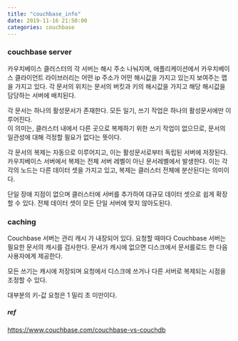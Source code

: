 ```yaml
---
title: "couchbase_info"
date: 2019-11-16 21:50:00
categories: couchbase
---
```


### couchbase server 

카우치베이스 클러스터의 각 서버는 해시 주소 나눠지며, 애플리케이션에서 카우치베이스 클라이언트 라이브러리는 어떤 ip 주소가 어떤 해시값을 가지고 있는지 보여주는 맵을 가지고 있다.
각 문서의 위치는 문서의 버킷과 키의 해시값을 가지고 해당 해시값을 담당하는 서버에 배치된다.  

각 문서는 하나의 활성문서가 존재한다. 모든 일기, 쓰기 작업은 하나의 활성문서에만 이루어진다.  
이 의미는, 클러스터 내에서 다른 곳으로 복제하기 위한 쓰기 작업이 없으므로, 문서의 일관성에 대해 걱정할 필요가 없다는 뜻이다.  

각 문서의 복제는 자동으로 이루어지고, 이는 활성문서로부터 독립된 서버에 저장된다. 카우치베이스 서버에서 복제는 전체 서버 레벨이 아닌 문서레벨에서 발생한다. 이는 각각의 노드는 다른 데이터 셋을 가지고 있고, 복제는 클러스터 전체에 분산된다는 의미이다.  

단일 장애 지점이 없으며 클러스터에 서버를 추가하여 대규모 데이터 셋으로 쉽게 확장 할 수 있다. 전체 데이터 셋이 모든 단일 서버에 맞지 않아도된다.



### caching

Couchbase 서버는 관리 캐시 가 내장되어 있다. 요청할 때마다 Couchbase 서버는 필요한 문서의 캐시를 검사한다. 문서가 캐시에 없으면 디스크에서 문서를로드 한 다음 사용자에게 제공한다.  

모든 쓰기는 캐시에 저장되며 요청에서 디스크에 쓰거나 다른 서버로 복제되는 시점을 조정할 수 있다.  

대부분의 키-값 요청은 1 밀리 초 미만이다.



##### ref
https://www.couchbase.com/couchbase-vs-couchdb
